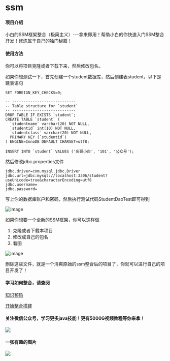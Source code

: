 # ssm

#### 项目介绍
小白的SSM框架整合（极简主义）---拿来即用！帮助小白的你快速入门SSM整合开发！修炼属于自己的独门秘籍！

#### 使用方法

你可以将项目克隆或者下载下来，然后修改包名。

如果你想测试一下，首先创建一个student数据库，然后创建表student，以下是建表语句

```
SET FOREIGN_KEY_CHECKS=0;

-- ----------------------------
-- Table structure for `student`
-- ----------------------------
DROP TABLE IF EXISTS `student`;
CREATE TABLE `student` (
  `studentname` varchar(20) NOT NULL,
  `studentid` int(10) NOT NULL,
  `studentclass` varchar(20) NOT NULL,
  PRIMARY KEY (`studentid`)
) ENGINE=InnoDB DEFAULT CHARSET=utf8;

INSERT INTO `student` VALUES ('庆哥小白', '101', '公众号');

```

然后修改jdbc.properties文件


```
jdbc.driver=com.mysql.jdbc.Driver
jdbc.url=jdbc:mysql://localhost:3306/student?useUnicode=true&characterEncoding=utf8
jdbc.username=
jdbc.password=
```

写上你的数据库账户和密码，然后执行测试代码StudentDaoTest即可得到

![image](http://i68.tinypic.com/rwuqz9.png)

如果你想要一个全新的SSM框架，你可以这样做

1. 克隆或者下载本项目
2. 修改成自己的包名
3. 看图

![image](http://i65.tinypic.com/10huoo2.png)

删除这些文件，就是一个清爽原始的ssm整合后的项目了，你就可以进行自己的项目开发了！

#### 学习如何整合，请查阅

[知识预热](doc/知识预热.md)

[开始整合搭建](doc/开始整合搭建.md)

#### 关注微信公众号，学习更多java技能！更有5000G视频教程等你来拿！

![](http://i64.tinypic.com/25u15qc.jpg)

#### 一张有趣的图片

![](http://i67.tinypic.com/1euul3.png)

